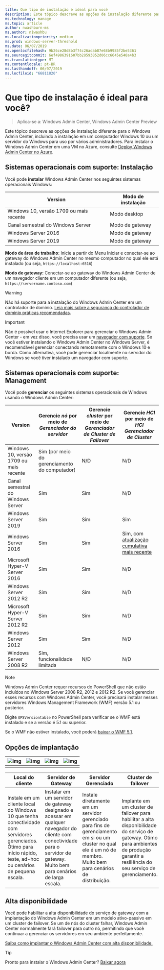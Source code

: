 ```yaml
---
title: Que tipo de instalação é ideal para você
description: Este tópico descreve as opções de instalação diferente para o Windows Admin Center, incluindo a instalação em um computador Windows 10 ou um servidor do Windows para uso por vários administradores.
ms.technology: manage
ms.topic: article
author: nwashburn-ms
ms.author: niwashbu
ms.localizationpriority: medium
ms.prod: windows-server-threshold
ms.date: 06/07/2019
ms.openlocfilehash: 9b26ce28d8b3f74c26adab87e68b9985f2be5361
ms.sourcegitcommit: 6ef4986391607bb28593852d06cc6645e548a4b3
ms.translationtype: MT
ms.contentlocale: pt-BR
ms.lasthandoff: 06/07/2019
ms.locfileid: "66811820"
---
```

# <a name="what-type-of-installation-is-right-for-you"></a>Que tipo de instalação é ideal para você?

>Aplica-se a: Windows Admin Center, Windows Admin Center Preview

Este tópico descreve as opções de instalação diferente para o Windows Admin Center, incluindo a instalação em um computador Windows 10 ou um servidor do Windows para uso por vários administradores. Para instalar o Windows Admin Center em uma VM no Azure, consulte [Deploy Windows Admin Center no Azure](../azure/deploy-wac-in-azure.md).

## <a name="supported-operating-systems-installation"></a>Sistemas operacionais com suporte: Instalação

Você pode **instalar** Windows Admin Center nos seguintes sistemas operacionais Windows:

| **Version**  | **Modo de instalação** |
| -------------| -----------------------|
| Windows 10, versão 1709 ou mais recente | Modo desktop |
| Canal semestral do Windows Server | Modo de gateway |
| Windows Server 2016 | Modo de gateway |
| Windows Server 2019 | Modo de gateway |

**Modo de área de trabalho:** Inicie a partir do Menu Iniciar e conectar-se ao gateway do Windows Admin Center no mesmo computador no qual ele está instalado (ou seja, `https://localhost:6516`)

**Modo de gateway:** Conectar-se ao gateway do Windows Admin Center de um navegador cliente em um computador diferente (ou seja, `https://servername.contoso.com`) 

> [!WARNING]
> Não há suporte para a instalação do Windows Admin Center em um controlador de domínio. [Leia mais sobre a segurança do controlador de domínio práticas recomendadas](https://docs.microsoft.com/windows-server/identity/ad-ds/plan/security-best-practices/securing-domain-controllers-against-attack). 

> [!IMPORTANT]
> Não é possível usar o Internet Explorer para gerenciar o Windows Admin Center - em vez disso, você precisa usar um [navegador com suporte](../understand/faq.md#which-web-browsers-are-supported-by-windows-admin-center
).  Se você estiver instalando o Windows Admin Center no Windows Server, é recomendável gerenciar conectando remotamente com o Windows 10 e borda.  Como alternativa, você pode gerenciar localmente no servidor do Windows se você tiver instalado um navegador com suporte.

## <a name="supported-operating-systems-management"></a>Sistemas operacionais com suporte: Management

Você pode **gerenciar** os seguintes sistemas operacionais de Windows usando o Windows Admin Center:

| Version | Gerencie *nó* por meio de *Gerenciador do servidor* | Gerencie *cluster* por meio de *Gerenciador de Cluster de Failover* | Gerencie *HCI* por meio de *HCI Gerenciador de Cluster* |
| ------------------------- |--------------- | ----- | ------------------------ |
| Windows 10, versão 1709 ou mais recente | Sim (por meio do gerenciamento do computador) | N/D | N/D |
| Canal semestral do Windows Server | Sim | Sim | N/D |
| Windows Server 2019 | Sim | Sim | Sim |
| Windows Server 2016 | Sim | Sim | Sim, com [atualização cumulativa mais recente](../use/manage-hyper-converged.md#prepare-your-windows-server-2016-cluster-for-windows-admin-center) |
| Microsoft Hyper-V Server 2016 | Sim | Sim | N/D |
| Windows Server 2012 R2 | Sim | Sim | N/D |
| Microsoft Hyper-V Server 2012 R2 | Sim | Sim | N/D |
| Windows Server 2012 | Sim | Sim | N/D |
| Windows Server 2008 R2 | Sim, funcionalidade limitada | N/D | N/D |

> [!NOTE]
> Windows Admin Center requer recursos do PowerShell que não estão incluídos no Windows Server 2008 R2, 2012 e 2012 R2. Se você gerenciar esses recursos com Windows Admin Center, você precisará instalar nesses servidores Windows Management Framework (WMF) versão 5.1 ou posterior.
> 
> Digite `$PSVersiontable` no PowerShell para verificar se o WMF está instalado e se a versão é 5.1 ou superior. 
> 
> Se o WMF não estiver instalado, você poderá [baixar o WMF 5.1](https://www.microsoft.com/en-us/download/details.aspx?id=54616).

## <a name="deployment-options"></a>Opções de implantação

| ![img](../media/deployment-options/W10.png) | ![img](../media/deployment-options/gateway.png) | ![img](../media/deployment-options/node.png) | ![img](../media/deployment-options/HA.png) |
| --------------------------------------------- | ------------------------------------------------- |----------------------------------------------|-------------------------------------------- |
|                                             |                                                 |                                              |                                            |

| Local do cliente | Servidor de Gateway | Servidor Gerenciado | Cluster de failover |
| --- | --- | --- | --- |
| Instale em um cliente local do Windows 10 que tenha conectividade com servidores gerenciados.  Ótimo para início rápido, teste, ad-hoc ou cenários de pequena escala. |Instalar em um servidor de gateway designado e acessar em qualquer navegador do cliente com conectividade para o servidor de gateway.  Muito bem para cenários de larga escala. | Instale diretamente em um servidor gerenciado para fins de gerenciamento em si ou um cluster no qual ele é um nó de membro.  Muito bem para cenários de distribuição. | Implante em um cluster de failover para habilitar a alta disponibilidade do serviço de gateway. Ótimo para ambientes de produção garantir a resiliência do seu serviço de gerenciamento. |

## <a name="high-availability"></a>Alta disponibilidade

Você pode habilitar a alta disponibilidade do serviço de gateway com a implantação do Windows Admin Center em um modelo ativo-passivo em um cluster de failover. Se um de nós do cluster falhar, Windows Admin Center normalmente fará failover para outro nó, permitindo que você continuar a gerenciar os servidores em seu ambiente perfeitamente.

[Saiba como implantar o Windows Admin Center com alta disponibilidade.](../deploy/high-availability.md)

> [!Tip]
> Pronto para instalar o Windows Admin Center? [Baixar agora](https://aka.ms/windowsadmincenter)
